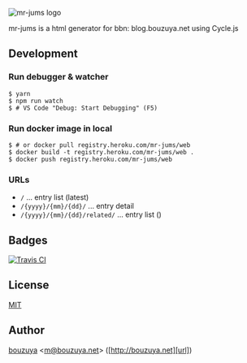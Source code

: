 ![mr-jums logo](https://cloud.githubusercontent.com/assets/1221346/18084759/6d28b41c-6ee3-11e6-8f62-5eb0d8f673c0.png)

mr-jums is a html generator for bbn: blog.bouzuya.net using Cycle.js

## Development

### Run debugger & watcher

```
$ yarn
$ npm run watch
$ # VS Code "Debug: Start Debugging" (F5)
```

### Run docker image in local

```
$ # or docker pull registry.heroku.com/mr-jums/web
$ docker build -t registry.heroku.com/mr-jums/web .
$ docker push registry.heroku.com/mr-jums/web
```

### URLs

- `/`                          ... entry list (latest)
- `/{yyyy}/{mm}/{dd}/`         ... entry detail
- `/{yyyy}/{mm}/{dd}/related/` ... entry list ()

## Badges

[![Travis CI][travisci-badge-url]][travisci-url]

[travisci-badge-url]: https://travis-ci.org/bouzuya/mr-jums.svg
[travisci-url]: https://travis-ci.org/bouzuya/mr-jums

## License

[MIT](LICENSE)

## Author

[bouzuya][user] &lt;[m@bouzuya.net][email]&gt; ([http://bouzuya.net][url])

[user]: https://github.com/bouzuya
[email]: mailto:m@bouzuya.net
[url]: http://bouzuya.net
